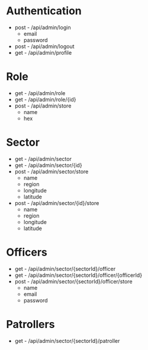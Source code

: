 # Authentication
- post - /api/admin/login
	- email
	- password
- post - /api/admin/logout
- get - /api/admin/profile

# Role
- get - /api/admin/role
- get - /api/admin/role/{id}
- post - /api/admin/store
	- name
	- hex

# Sector
- get - /api/admin/sector
- get - /api/admin/sector/{id}
- post - /api/admin/sector/store
	- name
	- region
	- longitude
	- latitude
- post - /api/admin/sector/{id}/store
	- name
	- region
	- longitude
	- latitude

# Officers
- get - /api/admin/sector/{sectorId}/officer
- get - /api/admin/sector/{sectorId}/officer/{officerId}
- post - /api/admin/sector/{sectorId}/officer/store
	- name
	- email
	- password

# Patrollers
- get - /api/admin/sector/{sectorId}/patroller
